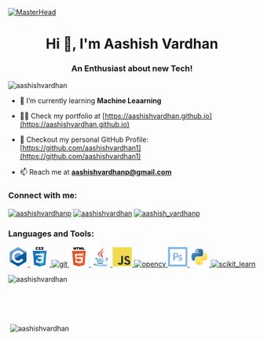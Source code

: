 [![MasterHead](https://media.licdn.com/dms/image/C4D16AQFN_DZw2s2KGg/profile-displaybackgroundimage-shrink_350_1400/0/1668422196383?e=1686787200&v=beta&t=lOvljHgbRuOjBo_4mF1Aci6BgKWTXd3fhD5BHZwvijI)](https://aashishvardhan.blogspot.com)

<h1 align="center">Hi 👋, I'm Aashish Vardhan</h1>
<h3 align="center">An Enthusiast about new Tech!</h3>

<p align="left"> <img src="https://komarev.com/ghpvc/?username=aashishvardhan&label=Profile%20views&color=0e75b6&style=flat" alt="aashishvardhan"/> </p>

<!-- <p align="left"> <a href="https://twitter.com/aashishvardhanp" target="blank"><img src="https://img.shields.io/twitter/follow/aashishvardhanp?logo=twitter&style=for-the-badge" alt="aashishvardhanp"/></a> </p> -->

<!-- <img align="right" alt="Coding" width="400" src="https://cdn.dribbble.com/users/2646423/screenshots/5507196/computer.gif"> -->

- 🌱 I’m currently learning **Machine Leaarning**
 
- 👨‍💻 Check my portfolio at [https://aashishvardhan.github.io](https://aashishvardhan.github.io)
 
- 💬 Checkout my personal GitHub Profile: [https://github.com/aashishvardhan1](https://github.com/aashishvardhan1)

- 📫 Reach me at **aashishvardhanp@gmail.com**

<h3 align="left">Connect with me:</h3>
<p align="left">
<a href="https://twitter.com/aashishvardhanp" target="blank"><img align="center" src="https://raw.githubusercontent.com/rahuldkjain/github-profile-readme-generator/master/src/images/icons/Social/twitter.svg" alt="aashishvardhanp" height="30" width="40" /></a>
<a href="https://linkedin.com/in/aashishvardhan" target="blank"><img align="center" src="https://raw.githubusercontent.com/rahuldkjain/github-profile-readme-generator/master/src/images/icons/Social/linked-in-alt.svg" alt="aashishvardhan" height="30" width="40" /></a>
<a href="https://instagram.com/aashishvardhanp" target="blank"><img align="center" src="https://raw.githubusercontent.com/rahuldkjain/github-profile-readme-generator/master/src/images/icons/Social/instagram.svg" alt="aashish_vardhanp" height="30" width="40" /></a>
<!--   <a href="https://www.youtube.com/c/aashish ragow" target="blank"><img align="center" src="https://raw.githubusercontent.com/rahuldkjain/github-profile-readme-generator/master/src/images/icons/Social/youtube.svg" alt="aashish ragow" height="30" width="40" /></a> -->
</p>

<h3 align="left">Languages and Tools:</h3>
<p align="left"> <a href="https://www.cprogramming.com/" target="_blank"> <img src="https://raw.githubusercontent.com/devicons/devicon/master/icons/c/c-original.svg" alt="c" width="40" height="40"/> </a> <a href="https://www.w3schools.com/css/" target="_blank"> <img src="https://raw.githubusercontent.com/devicons/devicon/master/icons/css3/css3-original-wordmark.svg" alt="css3" width="40" height="40"/> </a> <a href="https://git-scm.com/" target="_blank"> <img src="https://www.vectorlogo.zone/logos/git-scm/git-scm-icon.svg" alt="git" width="40" height="40"/> </a> <a href="https://www.w3.org/html/" target="_blank"> <img src="https://raw.githubusercontent.com/devicons/devicon/master/icons/html5/html5-original-wordmark.svg" alt="html5" width="40" height="40"/> </a> <a href="https://www.java.com" target="_blank"> <img src="https://raw.githubusercontent.com/devicons/devicon/master/icons/java/java-original.svg" alt="java" width="40" height="40"/> </a> <a href="https://developer.mozilla.org/en-US/docs/Web/JavaScript" target="_blank"> <img src="https://raw.githubusercontent.com/devicons/devicon/master/icons/javascript/javascript-original.svg" alt="javascript" width="40" height="40"/> </a> <a href="https://opencv.org/" target="_blank"> <img src="https://www.vectorlogo.zone/logos/opencv/opencv-icon.svg" alt="opencv" width="40" height="40"/> </a> <a href="https://www.photoshop.com/en" target="_blank"> <img src="https://raw.githubusercontent.com/devicons/devicon/master/icons/photoshop/photoshop-line.svg" alt="photoshop" width="40" height="40"/> </a> <a href="https://www.python.org" target="_blank"> <img src="https://raw.githubusercontent.com/devicons/devicon/master/icons/python/python-original.svg" alt="python" width="40" height="40"/> </a> <a href="https://scikit-learn.org/" target="_blank"> <img src="https://upload.wikimedia.org/wikipedia/commons/0/05/Scikit_learn_logo_small.svg" alt="scikit_learn" width="40" height="40"/> </a> </p>

<p><img align="left" src="https://github-readme-stats.vercel.app/api/top-langs?username=aashishvardhan&show_icons=true&locale=en&layout=compact" alt="aashishvardhan" /></p>

<br><br><br><br><br>

<p>&nbsp;<img align="center" src="https://github-readme-stats.vercel.app/api?username=aashishvardhan&show_icons=true&locale=en" alt="aashishvardhan" /></p>
